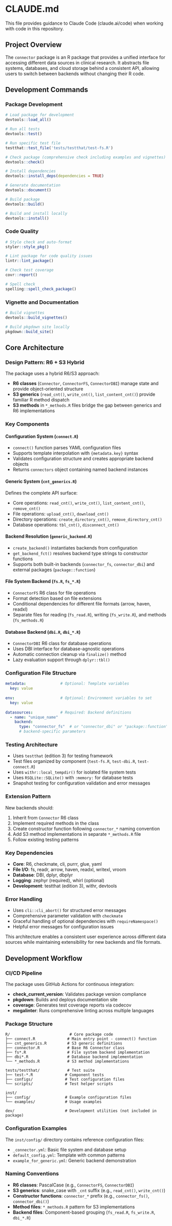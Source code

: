 # CLAUDE.md

This file provides guidance to Claude Code (claude.ai/code) when working with code in this repository.

## Project Overview

The `connector` package is an R package that provides a unified interface for accessing different data sources in clinical research. It abstracts file systems, databases, and cloud storage behind a consistent API, allowing users to switch between backends without changing their R code.

## Development Commands

### Package Development
```r
# Load package for development
devtools::load_all()

# Run all tests
devtools::test()

# Run specific test file
testthat::test_file('tests/testthat/test-fs.R')

# Check package (comprehensive check including examples and vignettes)
devtools::check()

# Install dependencies
devtools::install_deps(dependencies = TRUE)

# Generate documentation
devtools::document()

# Build package
devtools::build()

# Build and install locally
devtools::install()
```

### Code Quality
```r
# Style check and auto-format
styler::style_pkg()

# Lint package for code quality issues
lintr::lint_package()

# Check test coverage
covr::report()

# Spell check
spelling::spell_check_package()
```

### Vignette and Documentation
```r
# Build vignettes
devtools::build_vignettes()

# Build pkgdown site locally
pkgdown::build_site()
```

## Core Architecture

### Design Pattern: R6 + S3 Hybrid
The package uses a hybrid R6/S3 approach:
- **R6 classes** (`Connector`, `ConnectorFS`, `ConnectorDBI`) manage state and provide object-oriented structure
- **S3 generics** (`read_cnt()`, `write_cnt()`, `list_content_cnt()`) provide familiar R method dispatch
- **S3 methods** in `*_methods.R` files bridge the gap between generics and R6 implementations

### Key Components

#### Configuration System (`connect.R`)
- `connect()` function parses YAML configuration files
- Supports template interpolation with `{metadata.key}` syntax
- Validates configuration structure and creates appropriate backend objects
- Returns `connectors` object containing named backend instances

#### Generic System (`cnt_generics.R`)
Defines the complete API surface:
- Core operations: `read_cnt()`, `write_cnt()`, `list_content_cnt()`, `remove_cnt()`
- File operations: `upload_cnt()`, `download_cnt()`
- Directory operations: `create_directory_cnt()`, `remove_directory_cnt()`
- Database operations: `tbl_cnt()`, `disconnect_cnt()`

#### Backend Resolution (`generic_backend.R`)
- `create_backend()` instantiates backends from configuration
- `get_backend_fct()` resolves backend type strings to constructor functions
- Supports both built-in backends (`connector_fs`, `connector_dbi`) and external packages (`package::function`)

#### File System Backend (`fs.R`, `fs_*.R`)
- `ConnectorFS` R6 class for file operations
- Format detection based on file extensions
- Conditional dependencies for different file formats (arrow, haven, readxl)
- Separate files for reading (`fs_read.R`), writing (`fs_write.R`), and methods (`fs_methods.R`)

#### Database Backend (`dbi.R`, `dbi_*.R`)
- `ConnectorDBI` R6 class for database operations
- Uses DBI interface for database-agnostic operations
- Automatic connection cleanup via `finalize()` method
- Lazy evaluation support through `dplyr::tbl()`

### Configuration File Structure
```yaml
metadata:               # Optional: Template variables
  key: value
  
env:                    # Optional: Environment variables to set
  key: value
  
datasources:            # Required: Backend definitions
  - name: "unique_name"
    backend:
      type: "connector_fs"  # or "connector_dbi" or "package::function"
      # backend-specific parameters
```

### Testing Architecture
- Uses `testthat` (edition 3) for testing framework
- Test files organized by component (`test-fs.R`, `test-dbi.R`, `test-connect.R`)
- Uses `withr::local_tempdir()` for isolated file system tests
- Uses `RSQLite::SQLite()` with `:memory:` for database tests
- Snapshot testing for configuration validation and error messages

### Extension Pattern
New backends should:
1. Inherit from `Connector` R6 class
2. Implement required methods in the class
3. Create constructor function following `connector_*` naming convention
4. Add S3 method implementations in separate `*_methods.R` file
5. Follow existing testing patterns

### Key Dependencies
- **Core**: R6, checkmate, cli, purrr, glue, yaml
- **File I/O**: fs, readr, arrow, haven, readxl, writexl, vroom
- **Database**: DBI, dplyr, dbplyr
- **Logging**: zephyr (required), whirl (optional)
- **Development**: testthat (edition 3), withr, devtools

### Error Handling
- Uses `cli::cli_abort()` for structured error messages
- Comprehensive parameter validation with `checkmate`
- Graceful handling of optional dependencies with `requireNamespace()`
- Helpful error messages for configuration issues

This architecture enables a consistent user experience across different data sources while maintaining extensibility for new backends and file formats.

## Development Workflow

### CI/CD Pipeline
The package uses GitHub Actions for continuous integration:
- **check_current_version**: Validates package version compliance
- **pkgdown**: Builds and deploys documentation site
- **coverage**: Generates test coverage reports via codecov
- **megalinter**: Runs comprehensive linting across multiple languages

### Package Structure
```
R/                          # Core package code
├── connect.R              # Main entry point - connect() function
├── cnt_generics.R         # S3 generic definitions
├── connector.R            # Base R6 Connector class
├── fs*.R                  # File system backend implementation
├── dbi*.R                 # Database backend implementation
└── *_methods.R            # S3 method implementations

tests/testthat/            # Test suite
├── test-*.R              # Component tests
├── configs/              # Test configuration files
└── scripts/              # Test helper scripts

inst/
├── config/               # Example configuration files
└── examples/             # Usage examples

dev/                      # Development utilities (not included in package)
```

### Configuration Examples
The `inst/config/` directory contains reference configuration files:
- `_connector.yml`: Basic file system and database setup
- `default_config.yml`: Template with common patterns
- `example_for_generic.yml`: Generic backend demonstration

### Naming Conventions
- **R6 classes**: PascalCase (e.g., `ConnectorFS`, `ConnectorDBI`)
- **S3 generics**: snake_case with `_cnt` suffix (e.g., `read_cnt()`, `write_cnt()`)
- **Constructor functions**: `connector_*` prefix (e.g., `connector_fs()`, `connector_dbi()`)
- **Method files**: `*_methods.R` pattern for S3 implementations
- **Backend files**: Component-based grouping (`fs_read.R`, `fs_write.R`, `dbi_*.R`)
